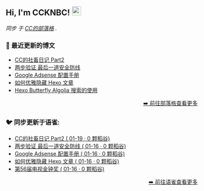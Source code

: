 <h2>Hi, I'm CCKNBC! <img src="https://github.githubassets.com/images/mona-whisper.gif" height="24" /></h2>

<p><em>同步 于 <a href="https://blog.ccknbc.cc">CC的部落格</a> . </em>

### 📕 最近更新的博文

<!-- BLOG-POST-LIST:START -->
- [CC的社畜日记 Part2](https://blog.ccknbc.cc/posts/ccs-work-diary-part2/)
- [两步验证 最后一道安全防线](https://blog.ccknbc.cc/posts/2fa-last-security-line/)
- [Google Adsense 配置手册](https://blog.ccknbc.cc/posts/google-adsense-configuration-manual/)
- [如何优雅隐藏 Hexo 文章](https://blog.ccknbc.cc/posts/how-to-hide-hexo-articles-gracefully/)
- [Hexo Butterfly Algolia 搜索的使用](https://blog.ccknbc.cc/posts/hexo-butterfly-algolia/)
<!-- BLOG-POST-LIST:END -->

<p align="right"><a href="https://blog.ccknbc.cc">➡️ 前往部落格查看更多</a></p>

### 🐦 同步更新于语雀:

  - [CC的社畜日记 Part2 ( 01-19 · 0 颗稻谷)](https://yuque.com/ccknbc/blog/33)
  - [两步验证 最后一道安全防线 ( 01-16 · 0 颗稻谷)](https://yuque.com/ccknbc/blog/32)
  - [Google Adsense 配置手册 ( 01-16 · 0 颗稻谷)](https://yuque.com/ccknbc/blog/31)
  - [如何优雅隐藏 Hexo 文章 ( 01-16 · 0 颗稻谷)](https://yuque.com/ccknbc/blog/30)
  - [第56届电视金钟奖 ( 01-16 · 0 颗稻谷)](https://yuque.com/ccknbc/blog/29)

<p align="right"><a href="https://www.yuque.com/ccknbc/blog">➡️ 前往语雀查看更多</a></p>
